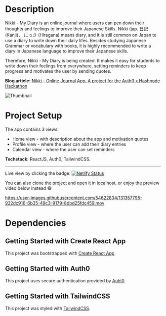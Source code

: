# Description

Nikki - My Diary is an online journal where users can pen down their
thoughts and feelings to improve their Japanese Skills. Nikki (jap. 日記 (Kanji)、
にっき (Hiragana) means diary, and it is still common on Japan to use a diary to
write down their daily lifes. Besides studying Japanese Grammar or vocabulary
with books, it is highly recommended to write a diary in Japanese language to
improve their Japanese skills.

Therefore, Nikki - My Diary is being created. It makes it easy for students to
write down their feelings from everywhere, setting reminders to keep progress
and motivates the user by sending quotes.

**Blog article:** [Nikki - Online Journal App. A project for the Auth0 x Hashnode Hackathon](https://yuridevat.hashnode.dev/nikki-online-journal-app)

![Thumbnail](https://github.com/YuriDevAT/nikki-my-diary/blob/main/public/thumbnail-nikki.png)

# Project Setup

The app contains 3 views:

- Home view - with description about the app and motivation quotes
- Profile view - where the user can add their diary entries
- Calendar view - where the user can set reminders

**Techstack:** ReactJS, Auth0, TailwindCSS.

---

Live view by clicking the badge: [![Netlify Status](https://api.netlify.com/api/v1/badges/f9a7f8d3-58ca-44ed-a038-ae8d2efd31a5/deploy-status)](https://nikki-my-diary.netlify.app/#/)

You can also clone the project and open it in localhost, or enjoy the preview video below instead :smile:

https://user-images.githubusercontent.com/54622834/131357795-922dc916-6b35-49c3-9179-8dbd25fdc459.mov


# Dependencies

## Getting Started with Create React App

This project was bootstrapped with
[Create React App](https://github.com/facebook/create-react-app).

## Getting Started with Auth0

This project uses secure authentication provided by
[Auht0](https://auth0.com/).

## Getting Started with TailwindCSS

This project was styled with
[TailwindCSS](https://tailwindcss.com/docs/guides/create-react-app).
